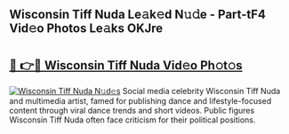 ## Wisconsin Tiff Nuda Le𝚊k𝚎d N𝚞𝚍e - Part-tF4 Vid𝚎o Photos Le𝚊ks OKJre

# <h2><a href="http://fbbr08u.evod.top/?m=Wisconsin+Tiff+Nuda">🔗 👉🔴 Wisconsin Tiff Nuda Vid𝚎o Ph𝚘t𝚘s</a></h2>

[![Wisconsin Tiff Nuda N𝚞d𝚎s](https://i.imgur.com/8V9OHl7.gif)](http://fbbr08u.evod.top/?m=Wisconsin+Tiff+Nuda)
Social media celebrity Wisconsin Tiff Nuda and multimedia artist, famed for publishing dance and lifestyle-focused content through viral dance trends and short videos. Public figures Wisconsin Tiff Nuda often face criticism for their political positions. 
